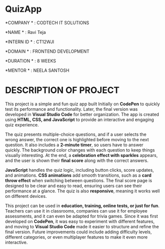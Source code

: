 # QuizApp

*COMPANY * : CODTECH IT SOLUTIONS

*NAME * : Ravi Teja

*INTERN ID * : CT12WJI

*DOMAIN * : FRONTEND DEVELOPMENT 

*DURATION * : 8 WEEKS 

*MENTOR * : NEELA SANTOSH

# DESCRIPTION OF PROJECT #

This project is a simple and fun quiz app built Initially on **CodePen** to quickly test its performance and functionality. Later, the final version was developed in **Visual Studio Code** for better organization. The app is created using **HTML, CSS, and JavaScript** to provide an interactive and engaging quiz experience.  

The quiz presents multiple-choice questions, and if a user selects the wrong answer, the correct one is highlighted before moving to the next question. It also includes a **2-minute timer**, so users have to answer quickly. The background color changes with each question to keep things visually interesting. At the end, a **celebration effect with sparkles** appears, and the user is shown their **final score** along with the correct answers.  

**JavaScript** handles the quiz logic, including button clicks, score updates, and animations. **CSS animations** add smooth transitions, such as a **card throw effect** when switching between questions. The final score page is designed to be clear and easy to read, ensuring users can see their performance at a glance. The quiz is also **responsive**, meaning it works well on different devices.  

This project can be used in **education, training, online tests, or just for fun**. Teachers can use it in classrooms, companies can use it for employee assessments, and it can even be adapted for trivia games. Since it was first developed on **CodePen**, it was easy to experiment with different features, and moving to **Visual Studio Code** made it easier to structure and refine the final version. Future improvements could include adding difficulty levels, different categories, or even multiplayer features to make it even more interactive.
